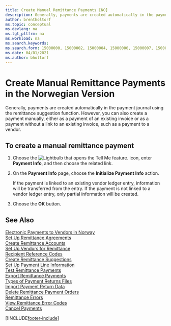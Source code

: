 ```yaml
---
title: Create Manual Remittance Payments [NO]
description: Generally, payments are created automatically in the payment journal using the remittance suggestion function in the Norwegian version of Business Central.
author: brentholtorf
ms.topic: conceptual
ms.devlang: na
ms.tgt_pltfrm: na
ms.workload: na
ms.search.keywords:
ms.search.form: 15000000, 15000002, 15000004, 15000006, 15000007, 15000010
ms.date: 04/01/2021
ms.author: bholtorf
---
```

# Create Manual Remittance Payments in the Norwegian Version

Generally, payments are created automatically in the payment journal using the remittance suggestion function. However, you can also create a payment manually, either as a payment of an existing invoice or as a payment without a link to an existing invoice, such as a payment to a vendor.  

## To create a manual remittance payment  

1. Choose the ![Lightbulb that opens the Tell Me feature.](../../media/ui-search/search_small.png "Tell me what you want to do") icon, enter **Payment Info**, and then choose the related link.  
2. On the **Payment Info** page, choose the **Initialize Payment Info** action.  

    If the payment is linked to an existing vendor ledger entry, information will be transferred from the entry. If the payment is not linked to a vendor ledger entry, only partial information will be created.  

3. Choose the **OK** button.  

## See Also

 [Electronic Payments to Vendors in Norway](electronic-payments-to-vendors-in-norway.md)   
 [Set Up Remittance Agreements](how-to-set-up-remittance-agreements.md)   
 [Create Remittance Accounts](how-to-create-remittance-accounts.md)   
 [Set Up Vendors for Remittance](how-to-set-up-vendors-for-remittance.md)   
 [Recipient Reference Codes](recipient-reference-codes.md)   
 [Create Remittance Suggestions](how-to-create-remittance-suggestions.md)   
 [Set Up Payment Line Information](how-to-set-up-payment-line-information.md)   
 [Test Remittance Payments](how-to-test-remittance-payments.md)   
 [Export Remittance Payments](how-to-export-remittance-payments.md)   
 [Types of Payment Returns Files](types-of-payment-returns-files.md)   
 [Import Payment Return Data](how-to-import-payment-return-data.md)   
 [Delete Remittance Payment Orders](how-to-delete-remittance-payment-orders.md)   
 [Remittance Errors](remittance-errors.md)   
 [View Remittance Error Codes](how-to-view-remittance-error-codes.md)   
 [Cancel Payments](how-to-cancel-payments.md)


[!INCLUDE[footer-include](../../includes/footer-banner.md)]
